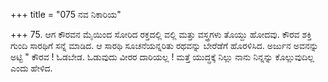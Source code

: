 +++
title = "075 ನವ ನಿಕಾರಿಯ"

+++
75. ಆಗ ಕೌರವನ ಮೈಯಿಂದ ಸೋರಿದ ರಕ್ತದಲ್ಲಿ ವಲ್ಲಿ ಮತ್ತು ವಸ್ತ್ರಗಳು ತೊಯ್ದು ಹೋದವು. ಕೌರವ ಶಕ್ತಿ ಗುಂದಿ ಸಾರಥಿಗೆ ಸನ್ನೆ ಮಾಡಿದ. ಆ ಸಾರಥಿ ಸೂಚನೆಯನ್ನರಿತು ರಥವನ್ನು ಬೇರೆಡೆಗೆ ಹೊರಳಿಸಿದ. ಅರ್ಜುನ ಅವನನ್ನು ಅಟ್ಟಿ " ಕೌರವ ! ಓಡಬೇಡ. ಓಡುವುದು ವೀರರ ದಾರಿಯಲ್ಲ ! ಮತ್ತೆ ಯುದ್ಧಕ್ಕೆ ನಿಲ್ಲು ನಾನು ನಿನ್ನನ್ನು ಕೊಲ್ಲುವುದಿಲ್ಲ ಎಂದು ಹೇಳಿದ.